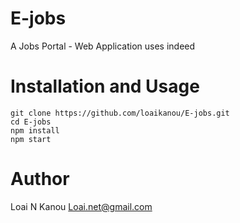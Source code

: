 # E-jobs

A Jobs Portal - Web Application
uses indeed 

# Installation and Usage
```
git clone https://github.com/loaikanou/E-jobs.git
cd E-jobs
npm install
npm start
```

# Author
Loai N Kanou
Loai.net@gmail.com